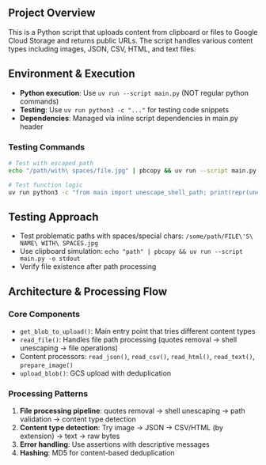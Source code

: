 ## Project Overview
This is a Python script that uploads content from clipboard or files to Google Cloud Storage and returns public URLs. The script handles various content types including images, JSON, CSV, HTML, and text files.

## Environment & Execution
- **Python execution**: Use `uv run --script main.py` (NOT regular python commands)
- **Testing**: Use `uv run python3 -c "..."` for testing code snippets
- **Dependencies**: Managed via inline script dependencies in main.py header

### Testing Commands
```bash
# Test with escaped path
echo "/path/with\ spaces/file.jpg" | pbcopy && uv run --script main.py -o stdout

# Test function logic
uv run python3 -c "from main import unescape_shell_path; print(repr(unescape_shell_path('test\\ path')))"
```

## Testing Approach
- Test problematic paths with spaces/special chars: `/some/path/FILE\'S\ NAME\ WITH\ SPACES.jpg`
- Use clipboard simulation: `echo "path" | pbcopy && uv run --script main.py -o stdout`
- Verify file existence after path processing

## Architecture & Processing Flow

### Core Components
- `get_blob_to_upload()`: Main entry point that tries different content types
- `read_file()`: Handles file path processing (quotes removal → shell unescaping → file operations)
- Content processors: `read_json()`, `read_csv()`, `read_html()`, `read_text()`, `prepare_image()`
- `upload_blob()`: GCS upload with deduplication

### Processing Patterns
1. **File processing pipeline**: quotes removal → shell unescaping → path validation → content type detection
2. **Content type detection**: Try image → JSON → CSV/HTML (by extension) → text → raw bytes
3. **Error handling**: Use assertions with descriptive messages
4. **Hashing**: MD5 for content-based deduplication